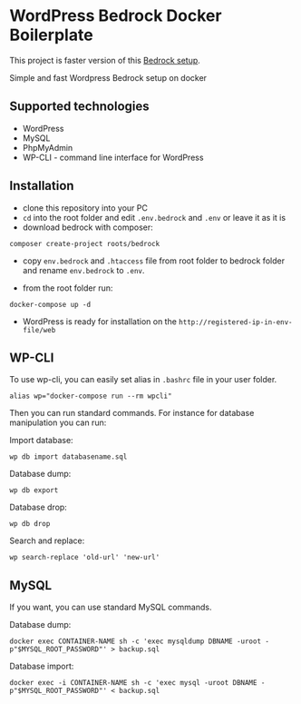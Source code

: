 # WordPress Bedrock Docker Boilerplate

This project is faster version of this [Bedrock setup](https://github.com/trenccan777/WP-Bedrock-Docker-setup/).

Simple and fast Wordpress Bedrock setup on docker

## Supported technologies
- WordPress
- MySQL
- PhpMyAdmin
- WP-CLI - command line interface for WordPress

## Installation

- clone this repository into your PC
- `cd` into the root folder and edit `.env.bedrock` and `.env` or leave it as it is 
- download bedrock with composer:

```
composer create-project roots/bedrock
```

- copy `env.bedrock` and `.htaccess` file from root folder to bedrock folder and rename `env.bedrock` to `.env`. 

- from the root folder run:
```
docker-compose up -d
```
- WordPress is ready for installation on the `http://registered-ip-in-env-file/web`

## WP-CLI

To use wp-cli, you can easily set alias in `.bashrc` file in your user folder. 

```
alias wp="docker-compose run --rm wpcli"
```

Then you can run standard commands. For instance for database manipulation you can run:

Import database:
``` 
wp db import databasename.sql
```

Database dump:

```
wp db export
```

Database drop:

```
wp db drop
```

Search and replace:

```
wp search-replace 'old-url' 'new-url'
```

## MySQL

If you want, you can use standard MySQL commands. 

Database dump:

```
docker exec CONTAINER-NAME sh -c 'exec mysqldump DBNAME -uroot -p"$MYSQL_ROOT_PASSWORD"' > backup.sql
```

Database import:

```
docker exec -i CONTAINER-NAME sh -c 'exec mysql -uroot DBNAME -p"$MYSQL_ROOT_PASSWORD"' < backup.sql
```